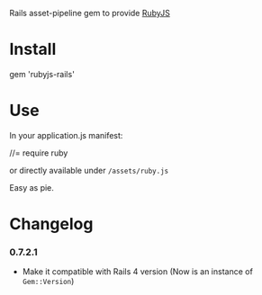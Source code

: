Rails asset-pipeline gem to provide [RubyJS](http://rubyjs.org/)

# Install

  gem 'rubyjs-rails'


# Use

In your application.js manifest:

  //= require ruby

or directly available under `/assets/ruby.js`

Easy as pie.

# Changelog

### 0.7.2.1

- Make it compatible with Rails 4 version (Now is an instance of `Gem::Version`)
